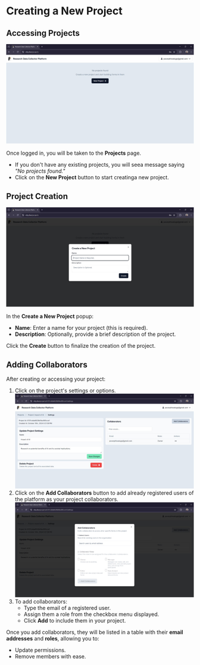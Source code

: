 # Creating a New Project

## Accessing Projects

![Create Project UI](images/2.jpg)

Once logged in, you will be taken to the **Projects** page.

- If you don't have any existing projects, you will seea message saying _"No projects found."_
- Click on the **New Project** button to start creatinga new project.

## Project Creation

![Create Project PopUp](images/3.jpg)

In the **Create a New Project** popup:

- **Name**: Enter a name for your project (this is required).
- **Description**: Optionally, provide a brief description of the project.

Click the **Create** button to finalize the creation of the project.

## Adding Collaborators

After creating or accessing your project:

1. Click on the project's settings or options.
   ![project settings Page](images/4.jpg)
2. Click on the **Add Collaborators** button to add already registered users of the platform as your project collaborators.
   ![Add Collaborator PopUp](images/5.jpg)
3. To add collaborators:
   - Type the email of a registered user.
   - Assign them a role from the checkbox menu displayed.
   - Click **Add** to include them in your project.

Once you add collaborators, they will be listed in a table with their **email addresses** and **roles**, allowing you to:

- Update permissions.
- Remove members with ease.

